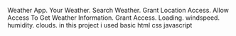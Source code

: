 Weather App. Your Weather. Search Weather. Grant Location Access. Allow Access To Get Weather Information. Grant Access. Loading. windspeed. humidity. clouds.
in this project i used basic html css javascript 


